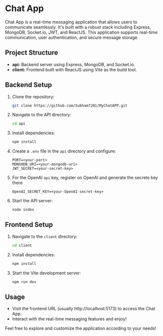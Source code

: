 # Chat App

Chat App is a real-time messaging application that allows users to communicate seamlessly. It's built with a robust stack including Express, MongoDB, Socket.io, JWT, and ReactJS. This application supports real-time communication, user authentication, and secure message storage.

## Project Structure

- **api:** Backend server using Express, MongoDB, and Socket.io.
- **client:** Frontend built with ReactJS using Vite as the build tool.

## Backend Setup

1. Clone the repository:

    ```bash
    git clone https://github.com/Subham7201/MyChatAPP.git
    ```

2. Navigate to the API directory:

    ```bash
    cd api
    ```

3. Install dependencies:

    ```bash
    npm install
    ```

4. Create a `.env` file in the `api` directory and configure:

    ```env
    PORT=<your-port>
    MONGODB_URI=<your-mongodb-uri>
    JWT_SECRET=<your-secret-key>
    ```

5. For the OpenAI `api` key, register on OpenAI and generate the secrete key there 

    ```env
    OpenAI_SECRET_KEY=<your-OpenAI-secret-key>
    ```    

6. Start the API server:

    ```bash
    node index
    ```

## Frontend Setup

1. Navigate to the `client` directory:

    ```bash
    cd client
    ```

2. Install dependencies:

    ```bash
    npm install
    ```


4. Start the Vite development server:

    ```bash
    npm run dev
    ```

## Usage

- Visit the frontend URL (usually http://localhost:5173) to access the Chat App.
- Interact with the real-time messaging features and enjoy!

Feel free to explore and customize the application according to your needs!
